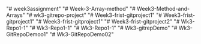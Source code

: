 "# week3assignment" 
"# Week-3-Array-method" 
"# Week3-Method-and-Arrays" 
"# wk3-gitrepo-project" 
"# Week3-frist-gitproject1" 
"# Week3-frist-gitproject1" 
"# Week3-frist-gitproject1" 
"# Week3-frist-gitproject2" 
"# Wk3-Repo1-1" 
"# Wk3-Repo1-1" 
"# Wk3-Repo1-1" 
"# Wk3-gitrepDemo" 
"# Wk3-GitRepoDemoo1" 
"# Wk3-GitRepoDemo02" 
